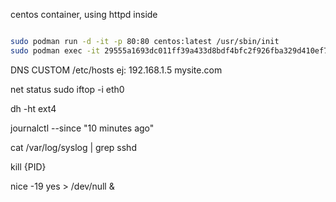 
centos container, using httpd inside

```bash

sudo podman run -d -it -p 80:80 centos:latest /usr/sbin/init
sudo podman exec -it 29555a1693dc011ff39a433d8bdf4bfc2f926fba329d410ef7f71e866fe038f9 /bin/bash

```


DNS CUSTOM
/etc/hosts
ej: 192.168.1.5 mysite.com


net status
sudo iftop -i eth0

dh -ht ext4

journalctl --since "10 minutes ago"

cat /var/log/syslog | grep sshd

kill {PID}

nice -19 yes > /dev/null &
